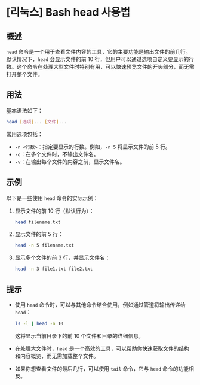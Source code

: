 # [리눅스] Bash head 사용법

## 概述
`head` 命令是一个用于查看文件内容的工具，它的主要功能是输出文件的前几行。默认情况下，`head` 会显示文件的前 10 行，但用户可以通过选项自定义要显示的行数。这个命令在处理大型文件时特别有用，可以快速预览文件的开头部分，而无需打开整个文件。

## 用法
基本语法如下：
```bash
head [选项]... [文件]...
```

常用选项包括：
- `-n <行数>`：指定要显示的行数。例如，`-n 5` 将显示文件的前 5 行。
- `-q`：在多个文件时，不输出文件名。
- `-v`：在输出每个文件的内容之前，显示文件名。

## 示例
以下是一些使用 `head` 命令的实际示例：

1. 显示文件的前 10 行（默认行为）：
   ```bash
   head filename.txt
   ```

2. 显示文件的前 5 行：
   ```bash
   head -n 5 filename.txt
   ```

3. 显示多个文件的前 3 行，并显示文件名：
   ```bash
   head -n 3 file1.txt file2.txt
   ```

## 提示
- 使用 `head` 命令时，可以与其他命令结合使用，例如通过管道将输出传递给 `head`：
  ```bash
  ls -l | head -n 10
  ```
  这将显示当前目录下的前 10 个文件和目录的详细信息。
  
- 在处理大文件时，`head` 是一个高效的工具，可以帮助你快速获取文件的结构和内容概览，而无需加载整个文件。

- 如果你想查看文件的最后几行，可以使用 `tail` 命令，它与 `head` 命令的功能相反。